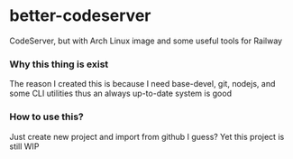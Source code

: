 # better-codeserver
CodeServer, but with Arch Linux image and some useful tools for Railway
### Why this thing is exist
The reason I created this is because I need base-devel, git, nodejs, and some CLI utilities thus an always up-to-date system is good
### How to use this?
Just create new project and import from github I guess?
Yet this project is still WIP

